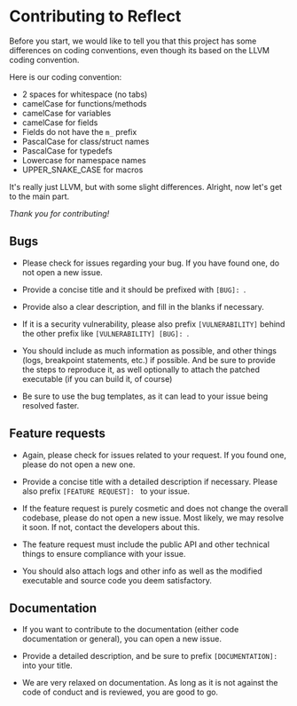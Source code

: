 # Contributing to Reflect
Before you start, we would like to tell you that this project has some differences on coding conventions, even though its based on the LLVM coding convention. 

Here is our coding convention:
- 2 spaces for whitespace (no tabs)
- camelCase for functions/methods
- camelCase for variables
- camelCase for fields
- Fields do not have the `m_` prefix
- PascalCase for class/struct names
- PascalCase for typedefs
- Lowercase for namespace names
- UPPER_SNAKE_CASE for macros

It's really just LLVM, but with some slight differences.
Alright, now let's get to the main part.

*Thank you for contributing!*
## Bugs
- Please check for issues regarding your bug. If you have found one, do not open a new issue.

- Provide a concise title and it should be prefixed with `[BUG]: `.

- Provide also a clear description, and fill in the blanks if necessary.

- If it is a security vulnerability, please also prefix `[VULNERABILITY]` behind the other prefix like `[VULNERABILITY] [BUG]: `.

- You should include as much information as possible, and other things (logs, breakpoint statements, etc.) if possible. And be sure to provide the steps to reproduce it, as well optionally to attach the patched executable (if you can build it, of course)

- Be sure to use the bug templates, as it can lead to your issue being resolved faster. 
## Feature requests

- Again, please check for issues related to your request. If you found one, please do not open a new one.

- Provide a concise title with a detailed description if necessary. Please also prefix `[FEATURE REQUEST]: ` to your issue.

- If the feature request is purely cosmetic and does not change the overall codebase, please do not open a new issue. Most likely, we may resolve it soon. If not, contact the developers about this.

- The feature request must include the public API and other technical things to ensure compliance with your issue.

- You should also attach logs and other info as well as the modified executable and source code you deem satisfactory.
## Documentation

- If you want to contribute to the documentation (either code documentation or general), you can open a new issue.

- Provide a detailed description, and be sure to prefix `[DOCUMENTATION]:` into your title.

- We are very relaxed on documentation. As long as it is not against the code of conduct and is reviewed, you are good to go.

